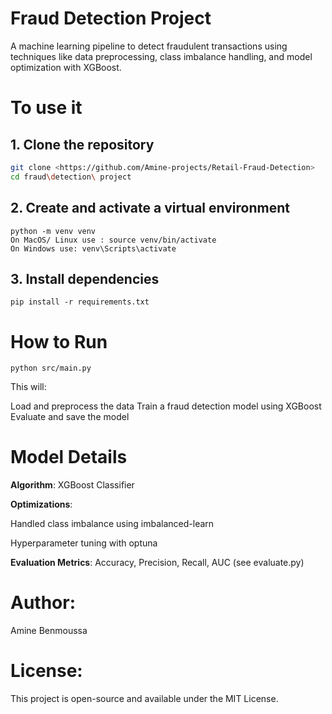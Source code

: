 # Fraud Detection Project

A machine learning pipeline to detect fraudulent transactions using techniques like data preprocessing, class imbalance handling, and model optimization with XGBoost.
# To use it 

## 1. Clone the repository

```bash
git clone <https://github.com/Amine-projects/Retail-Fraud-Detection>
cd fraud\detection\ project
```

## 2. Create and activate a virtual environment
```
python -m venv venv
On MacOS/ Linux use : source venv/bin/activate
On Windows use: venv\Scripts\activate
```
## 3. Install dependencies
```
pip install -r requirements.txt
```

# How to Run
```
python src/main.py
```

This will:

Load and preprocess the data
Train a fraud detection model using XGBoost
Evaluate and save the model

# Model Details

**Algorithm**: XGBoost Classifier

**Optimizations**:

  Handled class imbalance using imbalanced-learn

  Hyperparameter tuning with optuna

**Evaluation Metrics**: Accuracy, Precision, Recall, AUC (see evaluate.py)

# Author:

Amine Benmoussa

# License:

This project is open-source and available under the MIT License.
